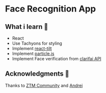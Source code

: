 # Face Recognition App 

## What i learn 🤔
- React 
- Use Tachyons for styling
- Implement [react-tilt](https://www.npmjs.com/package/react-tilt)
- Implement [particle.js](https://www.npmjs.com/package/react-particles-js)
- Implement Face verification from [clarifai API](https://www.clarifai.com/)

## Acknowledgments 🎁

Thanks to [ZTM Community](https://github.com/zero-to-mastery) and [Andrei](https://github.com/aneagoie)